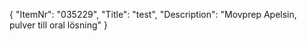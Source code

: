 {
  "ItemNr": "035229",
  "Title": "test",
  "Description": "Movprep Apelsin, pulver till oral lösning"
}